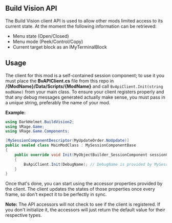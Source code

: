 ## Build Vision API
The Build Vision client API is used to allow other mods limited access to its current state. At the moment the following information can be retrieved:

 - Menu state (Open/Closed)
 - Menu mode (Peek/Control/Copy)
 - Current target block as an IMyTerminalBlock


## Usage
The client for this mod is a self-contained session component; to use it you must place the **BvAPIClient.cs** file from this repo in **/{ModName}/Data/Scripts/{ModName}** and call ```BvApiClient.Init(string modName)``` from your main class. To ensure your client registers properly and that any debug messages generated actually make sense, you must pass in a *unique* string, preferably the name of your mod.

**Example:**
```csharp
using DarkHelmet.BuildVision2;
using VRage.Game;
using VRage.Game.Components;

[MySessionComponentDescriptor(MyUpdateOrder.NoUpdate)]
public sealed class MainModClass : MySessionComponentBase
{
    public override void Init(MyObjectBuilder_SessionComponent sessionComponent)
    {
        BvApiClient.Init(DebugName); // DebugName is provided by MySessionComponentBase
    }
}
```

Once that's done, you can start using the accessor properties provided by the client. The client updates the states of those properties once every frame, so don't expect it to be perfectly in sync.

**Note:** The API accessors will not check to see if the client is registered. If you don't initialize it, the accessors will just return the default value for their respective types.
